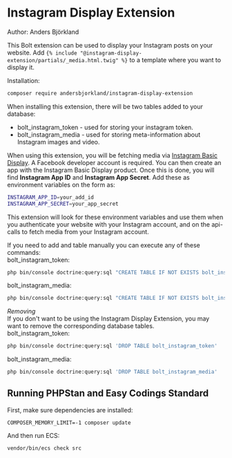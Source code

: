 # Instagram Display Extension

Author: Anders Björkland

This Bolt extension can be used to display your Instagram posts on your website. 
Add ``{% include "@instagram-display-extension/partials/_media.html.twig" %}`` to a template where you want to display it.

Installation:

```bash
composer require andersbjorkland/instagram-display-extension
```

When installing this extension, there will be two tables added to your database:  
* bolt_instagram_token - used for storing your instagram token.
* bolt_instagram_media - used for storing meta-information about Instagram images and video.

When using this extension, you will be fetching media via [Instagram Basic Display](https://developers.facebook.com/docs/instagram-basic-display-api). 
A Facebook developer account is required. You can then create an app with the Instagram Basic Display product. Once this is done, 
you will find **Instagram App ID** and **Instagram App Secret**. Add these as environment variables on the form as:  

```bash
INSTAGRAM_APP_ID=your_add_id
INSTAGRAM_APP_SECRET=your_app_secret
```

This extension will look for these environment variables and use them when you authenticate your website with your Instagram account, 
and on the api-calls to fetch media from your Instagram account.  
  
If you need to add and table manually you can execute any of these commands:  
bolt_instagram_token:
```bash
php bin/console doctrine:query:sql "CREATE TABLE IF NOT EXISTS bolt_instagram_token (id INTEGER PRIMARY KEY AUTOINCREMENT NOT NULL, token VARCHAR(255) DEFAULT NULL, expires_in DATETIME DEFAULT NULL, instagram_user_id VARCHAR(255) DEFAULT NULL)"
```
  
bolt_instagram_media:
```bash
php bin/console doctrine:query:sql "CREATE TABLE IF NOT EXISTS bolt_instagram_media (id INTEGER PRIMARY KEY AUTOINCREMENT NOT NULL, instagram_id VARCHAR(255) NOT NULL, media_type VARCHAR(255) NOT NULL, caption CLOB DEFAULT NULL, timestamp VARCHAR(255) NOT NULL, instagram_url VARCHAR(255) NOT NULL, filepath VARCHAR(255) DEFAULT NULL)"
```

*Removing*  
If you don't want to be using the Instagram Display Extension, you may want to remove the corresponding database tables.  
bolt_instagram_token:  
```bash
php bin/console doctrine:query:sql 'DROP TABLE bolt_instagram_token'
```

bolt_instagram_media:
```bash
php bin/console doctrine:query:sql 'DROP TABLE bolt_instagram_media'
```

## Running PHPStan and Easy Codings Standard

First, make sure dependencies are installed:

```
COMPOSER_MEMORY_LIMIT=-1 composer update
```

And then run ECS:

```
vendor/bin/ecs check src
```
